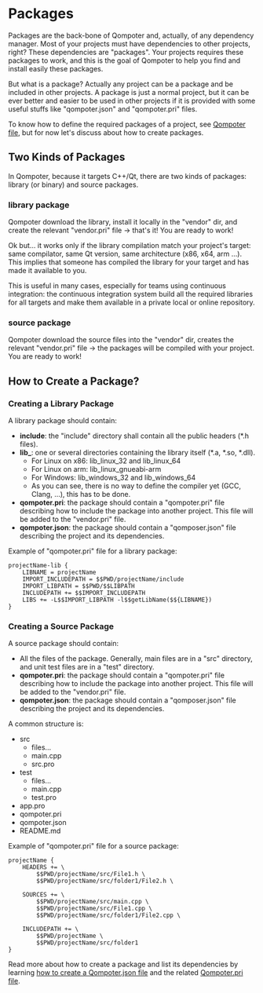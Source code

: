 Packages
========

Packages are the back-bone of Qompoter and, actually, of any dependency manager. Most of your projects must have dependencies to other projects, right? These dependencies are "packages". Your projects requires these packages to work, and this is the goal of Qompoter to help you find and install easily these packages.

But what is a package? Actually any project can be a package and be included in other projects. A package is just a normal project, but it can be ever better and easier to be used in other projects if it is provided with some useful stuffs like "qompoter.json" and "qompoter.pri" files.

To know how to define the required packages of a project, see [Qompoter file](Qompoter-json-file.md), but for now let's discuss about how to create packages.

Two Kinds of Packages
---------------------

In Qompoter, because it targets C++/Qt, there are two kinds of packages: library (or binary) and source packages.

### **library** package

Qompoter download the library, install it locally in the "vendor" dir, and create the relevant "vendor.pri" file -> that's it! You are ready to work!

Ok but... it works only if the library compilation match your project's target: same compilator, same Qt version, same architecture (x86, x64, arm ...). This implies that someone has compiled the library for your target and has made it available to you.

This is useful in many cases, especially for teams using continuous integration: the continuous integration system build all the required libraries for all targets and make them available in a private local or online repository.

### **source** package

Qompoter download the source files into the "vendor" dir, creates the relevant "vendor.pri" file -> the packages will be compiled with your project. You are ready to work!


How to Create a Package?
---------------------

### Creating a Library Package

A library package should contain:

* **include**: the "include" directory shall contain all the public headers (*.h files).
* **lib_<platform>**: one or several directories containing the library itself (*.a, *.so, *.dll).
    * For Linux on x86: lib_linux_32 and lib_linux_64
    * For Linux on arm: lib_linux_gnueabi-arm
    * For Windows: lib_windows_32 and lib_windows_64
    * As you can see, there is no way to define the compiler yet (GCC, Clang, ...), this has to be done.
* **qompoter.pri**: the package should contain a "qompoter.pri" file describing how to include the package into another project. This file will be added to the "vendor.pri" file.
* **qompoter.json**: the package should contain a "qomposer.json" file describing the project and its dependencies.

Example of "qompoter.pri" file for a library package:

```qmake
projectName-lib {
    LIBNAME = projectName
    IMPORT_INCLUDEPATH = $$PWD/projectName/include
    IMPORT_LIBPATH = $$PWD/$$LIBPATH
    INCLUDEPATH += $$IMPORT_INCLUDEPATH
    LIBS += -L$$IMPORT_LIBPATH -l$$getLibName($${LIBNAME})
}
```

### Creating a Source Package

A source package should contain:

* All the files of the package. Generally, main files are in a "src" directory, and unit test files are in a "test" directory.
* **qompoter.pri**: the package should contain a "qompoter.pri" file describing how to include the package into another project. This file will be added to the "vendor.pri" file.
* **qompoter.json**: the package should contain a "qomposer.json" file describing the project and its dependencies.

A common structure is:

* src
    * files...
    * main.cpp
    * src.pro
* test
    * files...
    * main.cpp
    * test.pro
* app.pro
* qompoter.pri
* qompoter.json
* README.md

Example of "qompoter.pri" file for a source package:

```qmake
projectName {
    HEADERS += \
        $$PWD/projectName/src/File1.h \
        $$PWD/projectName/src/folder1/File2.h \

    SOURCES += \
        $$PWD/projectName/src/main.cpp \
        $$PWD/projectName/src/File1.cpp \
        $$PWD/projectName/src/folder1/File2.cpp \

    INCLUDEPATH += \
        $$PWD/projectName \
        $$PWD/projectName/src/folder1
}
```

Read more about how to create a package and list its dependencies by learning [how to create a Qompoter.json file](Qompoter-json-file.md) and the related [Qompoter.pri file](Qompoter-pri-file.md).
